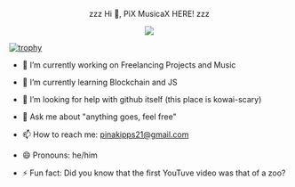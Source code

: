 <p align = "center">
zzz Hi 👋, PiX MusicaX HERE! zzz

<p align="center">
  <img src="https://github.com/PixMusicaX/PiXMusicaX/blob/main/ult2.gif" />
</p>
</p>

  [![trophy](https://github-profile-trophy.vercel.app/?username=PixMusicaX&theme=juicyfresh&row=2&column=3)](https://github.com/ryo-ma/github-profile-trophy)

- 🔭 I’m currently working on Freelancing Projects and Music

- 🌱 I’m currently learning Blockchain and JS

<!--- 👯 I’m looking to collaborate on -->
- 🤔 I’m looking for help with github itself (this place is kowai-scary)

- 💬 Ask me about "anything goes, feel free"

- 📫 How to reach me: pinakipps21@gmail.com

- 😄 Pronouns: he/him

- ⚡ Fun fact: Did you know that the first YouTuve video was that of a zoo?
<!--
comment syntax
-->
